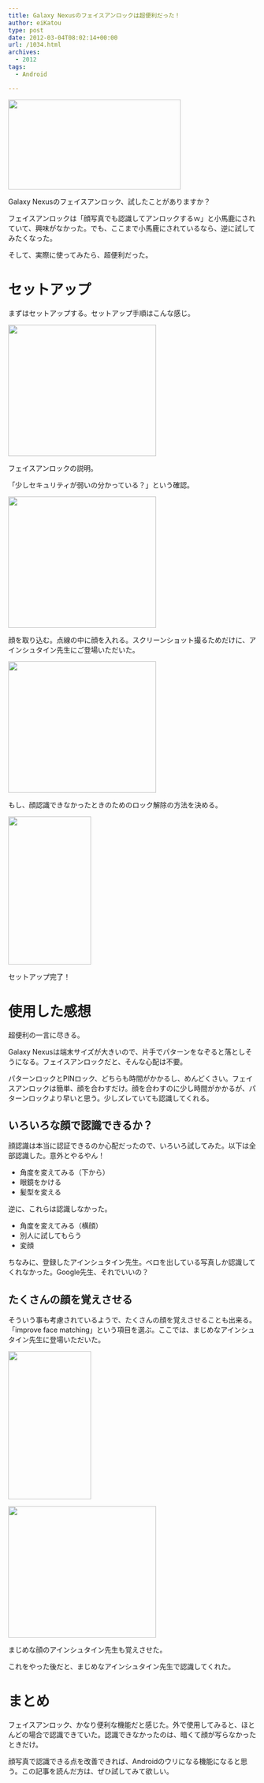 ```yaml
---
title: Galaxy Nexusのフェイスアンロックは超便利だった！
author: eiKatou
type: post
date: 2012-03-04T08:02:14+00:00
url: /1034.html
archives:
  - 2012
tags:
  - Android

---
```

[<img src="http://eikatou.net/blog/wp-content/uploads/2012/03/201203_fa10.png" alt="" title="201203_fa10" width="350" height="182" class="alignnone size-full wp-image-1071" srcset="/uploads/2012/03/201203_fa10.png 350w, /uploads/2012/03/201203_fa10-300x156.png 300w" sizes="(max-width: 350px) 100vw, 350px" />][1]
  
Galaxy Nexusのフェイスアンロック、試したことがありますか？

フェイスアンロックは「顔写真でも認識してアンロックするｗ」と小馬鹿にされていて、興味がなかった。でも、ここまで小馬鹿にされているなら、逆に試してみたくなった。

そして、実際に使ってみたら、超便利だった。

<!--more-->

# セットアップ

まずはセットアップする。セットアップ手順はこんな感じ。

[<img src="http://eikatou.net/blog/wp-content/uploads/2012/03/201203_fa1-300x266.png" alt="" title="201203_fa1" width="300" height="266" class="alignnone size-medium wp-image-1050" srcset="/uploads/2012/03/201203_fa1-300x266.png 300w, /uploads/2012/03/201203_fa1-337x300.png 337w, /uploads/2012/03/201203_fa1.png 720w" sizes="(max-width: 300px) 100vw, 300px" />][2]
  
フェイスアンロックの説明。
  
「少しセキュリティが弱いの分かっている？」という確認。

[<img src="http://eikatou.net/blog/wp-content/uploads/2012/03/201203_fa3-300x266.png" alt="" title="201203_fa3" width="300" height="266" class="alignnone size-medium wp-image-1051" srcset="/uploads/2012/03/201203_fa3-300x266.png 300w, /uploads/2012/03/201203_fa3-337x300.png 337w, /uploads/2012/03/201203_fa3.png 720w" sizes="(max-width: 300px) 100vw, 300px" />][3]
  
顔を取り込む。点線の中に顔を入れる。スクリーンショット撮るためだけに、アインシュタイン先生にご登場いただいた。

[<img src="http://eikatou.net/blog/wp-content/uploads/2012/03/201203_fa5-300x266.png" alt="" title="201203_fa5" width="300" height="266" class="alignnone size-medium wp-image-1052" srcset="/uploads/2012/03/201203_fa5-300x266.png 300w, /uploads/2012/03/201203_fa5-337x300.png 337w, /uploads/2012/03/201203_fa5.png 720w" sizes="(max-width: 300px) 100vw, 300px" />][4]
  
もし、顔認識できなかったときのためのロック解除の方法を決める。

[<img src="http://eikatou.net/blog/wp-content/uploads/2012/03/201203_fa7-168x300.png" alt="" title="201203_fa7" width="168" height="300" class="alignnone size-medium wp-image-1053" srcset="/uploads/2012/03/201203_fa7-168x300.png 168w, /uploads/2012/03/201203_fa7.png 360w" sizes="(max-width: 168px) 100vw, 168px" />][5]
  
セットアップ完了！

# 使用した感想

超便利の一言に尽きる。

Galaxy Nexusは端末サイズが大きいので、片手でパターンをなぞると落としそうになる。フェイスアンロックだと、そんな心配は不要。

パターンロックとPINロック、どちらも時間がかかるし、めんどくさい。フェイスアンロックは簡単、顔を合わすだけ。顔を合わすのに少し時間がかかるが、パターンロックより早いと思う。少しズレていても認識してくれる。

## いろいろな顔で認識できるか？

顔認識は本当に認証できるのか心配だったので、いろいろ試してみた。以下は全部認識した。意外とやるやん！

  * 角度を変えてみる（下から）
  * 眼鏡をかける
  * 髪型を変える

逆に、これらは認識しなかった。

  * 角度を変えてみる（横顔）
  * 別人に試してもらう
  * 変顔

ちなみに、登録したアインシュタイン先生。ベロを出している写真しか認識してくれなかった。Google先生、それでいいの？

## たくさんの顔を覚えさせる

そういう事も考慮されているようで、たくさんの顔を覚えさせることも出来る。「improve face matching」という項目を選ぶ。ここでは、まじめなアインシュタイン先生に登場いただいた。
  
[<img src="http://eikatou.net/blog/wp-content/uploads/2012/03/201203_fa8-168x300.png" alt="" title="201203_fa8" width="168" height="300" class="alignnone size-medium wp-image-1054" srcset="/uploads/2012/03/201203_fa8-168x300.png 168w, /uploads/2012/03/201203_fa8.png 360w" sizes="(max-width: 168px) 100vw, 168px" />][6]

[<img src="http://eikatou.net/blog/wp-content/uploads/2012/03/201203_fa9-300x266.png" alt="" title="201203_fa9" width="300" height="266" class="alignnone size-medium wp-image-1055" srcset="/uploads/2012/03/201203_fa9-300x266.png 300w, /uploads/2012/03/201203_fa9-337x300.png 337w, /uploads/2012/03/201203_fa9.png 720w" sizes="(max-width: 300px) 100vw, 300px" />][7]
  
まじめな顔のアインシュタイン先生も覚えさせた。

これをやった後だと、まじめなアインシュタイン先生で認識してくれた。

# まとめ

フェイスアンロック、かなり便利な機能だと感じた。外で使用してみると、ほとんどの場合で認識できていた。認識できなかったのは、暗くて顔が写らなかったときだけ。

顔写真で認識できる点を改善できれば、Androidのウリになる機能になると思う。この記事を読んだ方は、ぜひ試してみて欲しい。

 [1]: http://www.youtube.com/watch?v=oa2GGOnEZ_I
 [2]: http://eikatou.net/blog/wp-content/uploads/2012/03/201203_fa1.png
 [3]: http://eikatou.net/blog/wp-content/uploads/2012/03/201203_fa3.png
 [4]: http://eikatou.net/blog/wp-content/uploads/2012/03/201203_fa5.png
 [5]: http://eikatou.net/blog/wp-content/uploads/2012/03/201203_fa7.png
 [6]: http://eikatou.net/blog/wp-content/uploads/2012/03/201203_fa8.png
 [7]: http://eikatou.net/blog/wp-content/uploads/2012/03/201203_fa9.png
